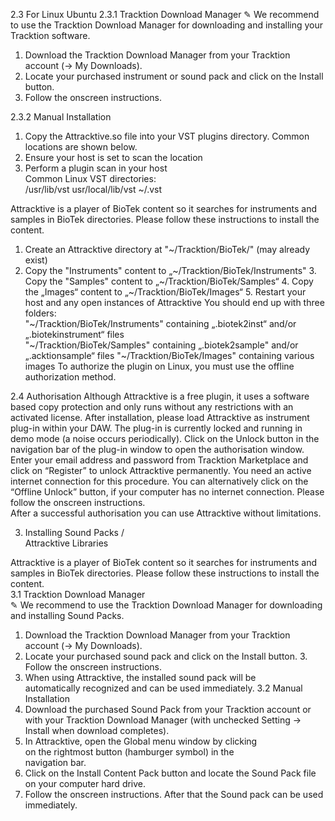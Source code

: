 

2.3 For Linux Ubuntu 
2.3.1 Tracktion Download Manager 
✎ We recommend to use the Tracktion Download Manager for  downloading and installing your Tracktion software.  
1. Download the Tracktion Download Manager from your Tracktion  account (-> My Downloads). 
2. Locate your purchased instrument or sound pack and click on the  Install button. 
3. Follow the onscreen instructions.  


2.3.2 Manual Installation 
1. Copy the Attracktive.so file into your VST plugins directory. Common  locations are shown below. 
2. Ensure your host is set to scan the location  
3. Perform a plugin scan in your host  
Common Linux VST directories:  
/usr/lib/vst 
usr/local/lib/vst 
~/.vst  

Attracktive is a player of BioTek content so it searches for instruments  and samples in BioTek directories. Please follow these instructions to  install the content. 
1. Create an Attracktive directory at "~/Tracktion/BioTek/" (may already  exist)  
2. Copy the "Instruments" content to „~/Tracktion/BioTek/Instruments" 3. Copy the "Samples" content to „~/Tracktion/BioTek/Samples“ 4. Copy the „Images“ content to „~/Tracktion/BioTek/Images“ 5. Restart your host and any open instances of Attracktive You should end up with three folders:  
"~/Tracktion/BioTek/Instruments" containing „.biotek2inst“ and/or  „.biotekinstrument“ files  
"~/Tracktion/BioTek/Samples" containing „.biotek2sample" and/or  „.acktionsample“ files 
"~/Tracktion/BioTek/Images" containing various images 
To authorize the plugin on Linux, you must use the offline authorization  method.  



2.4 Authorisation 
Although Attracktive is a free plugin, it uses a software based copy  protection and only runs without any restrictions with an activated  license. 
After installation, please load Attracktive as instrument plug-in within  your DAW. The plug-in is currently locked and running in demo mode (a  noise occurs periodically). 
Click on the Unlock button in the navigation bar of the plug-in window  to open the authorisation window. 
Enter your email address and password from Tracktion Marketplace and  click on “Register” to unlock Attracktive permanently. You need an  active internet connection for this procedure. 
You can alternatively click on the “Offline Unlock” button, if your  computer has no internet connection. Please follow the onscreen  instructions.  
After a successful authorisation you can use Attracktive without  limitations. 


3. Installing Sound Packs /  
Attracktive Libraries  

Attracktive is a player of BioTek content so it searches for instruments  and samples in BioTek directories. Please follow these instructions to  install the content.  
3.1 Tracktion Download Manager  
✎ We recommend to use the Tracktion Download Manager for  downloading and installing Sound Packs.  
1. Download the Tracktion Download Manager from your Tracktion  account (-> My Downloads). 
2. Locate your purchased sound pack and click on the Install button. 3. Follow the onscreen instructions.  
4. When using Attracktive, the installed sound pack will be  
automatically recognized and can be used immediately. 
3.2 Manual Installation  
1. Download the purchased Sound Pack from your Tracktion account  or with your Tracktion Download Manager (with unchecked Setting -> Install when download completes). 
2. In Attracktive, open the Global menu window by clicking  
on the rightmost button (hamburger symbol) in the  
navigation bar. 
3. Click on the Install Content Pack button and locate the Sound Pack  file on your computer hard drive. 
4. Follow the onscreen instructions. After that the Sound pack can be  used immediately. 
